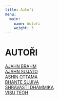 ```yaml
---
title: Autoři
menu:
  main:
    name: Autoři
    weight: 3
---
```


# AUTOŘI

[AJAHN BRAHM](/autori/ajahn-brahm.html)<br>
[AJAHN SUJATO](/autori/ajahn-sujato.html)<br>
[ASHIN OTTAMA](/autori/ashin-ottama.html)<br>
[BHANTE SUJIVA](/autori/bhante-sujiva.html)<br>
[SHRAVASTI DHAMMIKA](/autori/shravasti-dhammika.html)<br>
[VISU TEOH](/autori/visu-teoh.html)<br>

<script src="/js/arrow-script.js"></script>
